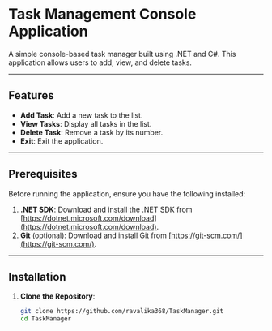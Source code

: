 # Task Management Console Application

A simple console-based task manager built using .NET and C#. This application allows users to add, view, and delete tasks.

---

## Features

- **Add Task**: Add a new task to the list.
- **View Tasks**: Display all tasks in the list.
- **Delete Task**: Remove a task by its number.
- **Exit**: Exit the application.

---

## Prerequisites

Before running the application, ensure you have the following installed:

1. **.NET SDK**: Download and install the .NET SDK from [https://dotnet.microsoft.com/download](https://dotnet.microsoft.com/download).
2. **Git** (optional): Download and install Git from [https://git-scm.com/](https://git-scm.com/).

---

## Installation

1. **Clone the Repository**:
   ```bash
   git clone https://github.com/ravalika368/TaskManager.git
   cd TaskManager
